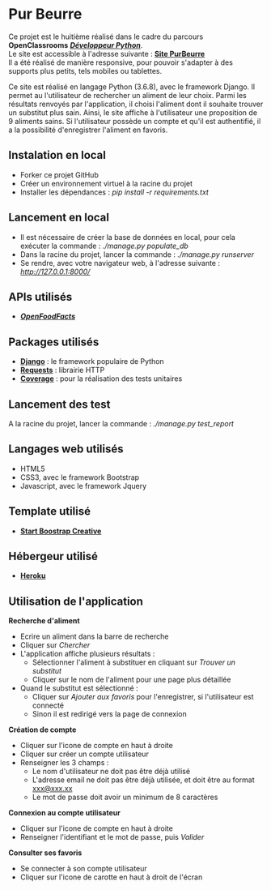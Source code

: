 # Pur Beurre
Ce projet est le huitième réalisé dans le cadre du parcours **OpenClassrooms** ***[Développeur Python](https://openclassrooms.com/fr/paths/68-developpeur-dapplication-python)***.  
Le site est accessible à l'adresse suivante : **[Site PurBeurre](https://purbeurre-nz.herokuapp.com/)**  
Il a été réalisé de manière responsive, pour pouvoir s'adapter à des supports plus petits, tels mobiles ou tablettes.

Ce site est réalisé en langage Python (3.6.8), avec le framework Django. 
Il permet au l'utilisateur de rechercher un aliment de leur choix. Parmi les résultats renvoyés par l'application, il choisi l'aliment dont il souhaite trouver un substitut plus sain. Ainsi, le site affiche à l'utilisateur une proposition de 9 aliments sains. Si l'utilisateur possède un compte et qu'il est authentifié, il a la possibilité d'enregistrer l'aliment en favoris.

## Instalation en local
- Forker ce projet GitHub
- Créer un environnement virtuel à la racine du projet
- Installer les dépendances : *pip install -r requirements.txt*

## Lancement en local
- Il est nécessaire de créer la base de données en local, pour cela exécuter la commande : *./manage.py populate_db*
- Dans la racine du projet, lancer la commande : *./manage.py runserver*
- Se rendre, avec votre navigateur web, à l'adresse suivante : *http://127.0.0.1:8000/*

## APIs utilisés
- ***[OpenFoodFacts](https://en.wiki.openfoodfacts.org/API)***

## Packages utilisés
- **[Django](https://www.djangoproject.com/)** : le framework populaire de Python
- **[Requests](https://requests-fr.readthedocs.io/en/latest/)** : librairie HTTP
- **[Coverage](https://coverage.readthedocs.io/en/coverage-5.0.3/)** : pour la réalisation des tests unitaires

## Lancement des test
A la racine du projet, lancer la commande : *./manage.py test_report*

## Langages web utilisés
- HTML5
- CSS3, avec le framework Bootstrap
- Javascript, avec le framework Jquery

## Template utilisé
- **[Start Boostrap Creative](https://blackrockdigital.github.io/startbootstrap-creative/)**

## Hébergeur utilisé
- **[Heroku](https://www.heroku.com/)**

## Utilisation de l'application
**Recherche d'aliment**
- Ecrire un aliment dans la barre de recherche
- Cliquer sur *Chercher*
- L'application affiche plusieurs résultats :
  - Sélectionner l'aliment à substituer en cliquant sur *Trouver un substitut*
  - Cliquer sur le nom de l'aliment pour une page plus détaillée
- Quand le substitut est sélectionné :
  - Cliquer sur *Ajouter aux favoris* pour l'enregistrer, si l'utilisateur est connecté
  - Sinon il est redirigé vers la page de connexion
  
**Création de compte**
- Cliquer sur l'icone de compte en haut à droite
- Cliquer sur créer un compte utilisateur
- Renseigner les 3 champs :
  - Le nom d'utilisateur ne doit pas être déjà utilisé
  - L'adresse email ne doit pas être déjà utilisée, et doit être au format xxx@xxx.xx
  - Le mot de passe doit avoir un minimum de 8 caractères

**Connexion au compte utilisateur**
- Cliquer sur l'icone de compte en haut à droite
- Renseigner l'identifiant et le mot de passe, puis *Valider*

**Consulter ses favoris**
- Se connecter à son compte utilisateur
- Cliquer sur l'icone de carotte en haut à droit de l'écran

